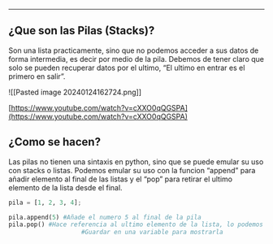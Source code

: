 
---
## **¿Que son las Pilas (Stacks)?**

Son una lista practicamente, sino que no podemos acceder a sus datos de forma intermedia, es decir por medio de la pila. Debemos de tener claro que solo se pueden recuperar datos por el ultimo, “El ultimo en entrar es el primero en salir”.

![[Pasted image 20240124162724.png]]

[https://www.youtube.com/watch?v=cXXO0qQGSPA](https://www.youtube.com/watch?v=cXXO0qQGSPA)

## **¿Como se hacen?**

Las pilas no tienen una sintaxis en python, sino que se puede emular su uso con stacks o listas. Podemos emular su uso con la funcion “append” para añadir elemento al final de las listas y el “pop” para retirar el ultimo elemento de la lista desde el final.

```python
pila = [1, 2, 3, 4];

pila.append(5) #Añade el numero 5 al final de la pila
pila.pop() #Hace referencia al ultimo elemento de la lista, lo podemos
					#Guardar en una variable para mostrarla
```

